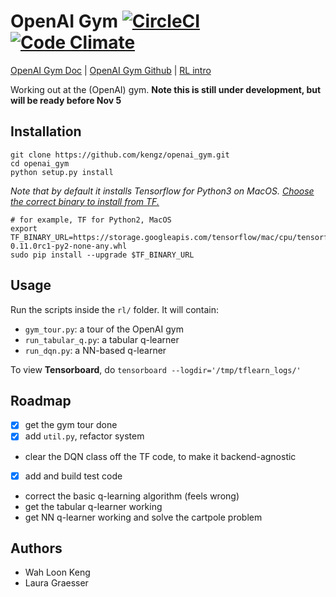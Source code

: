 # OpenAI Gym [![CircleCI](https://circleci.com/gh/kengz/openai_gym.svg?style=shield)](https://circleci.com/gh/kengz/openai_gym) [![Code Climate](https://codeclimate.com/github/kengz/openai_gym/badges/gpa.svg)](https://codeclimate.com/github/kengz/openai_gym)

[OpenAI Gym Doc](https://gym.openai.com/docs) | [OpenAI Gym Github](https://github.com/openai/gym) | [RL intro](https://gym.openai.com/docs/rl)

Working out at the (OpenAI) gym. **Note this is still under development, but will be ready before Nov 5**


## Installation

```shell
git clone https://github.com/kengz/openai_gym.git
cd openai_gym
python setup.py install
```

*Note that by default it installs Tensorflow for Python3 on MacOS. [Choose the correct binary to install from TF.](https://www.tensorflow.org/versions/r0.11/get_started/os_setup.html#pip-installation)*

```shell
# for example, TF for Python2, MacOS
export TF_BINARY_URL=https://storage.googleapis.com/tensorflow/mac/cpu/tensorflow-0.11.0rc1-py2-none-any.whl
sudo pip install --upgrade $TF_BINARY_URL
```

## Usage

Run the scripts inside the `rl/` folder. It will contain:
- `gym_tour.py`: a tour of the OpenAI gym
- `run_tabular_q.py`: a tabular q-learner
- `run_dqn.py`: a NN-based q-learner

To view **Tensorboard**, do `tensorboard --logdir='/tmp/tflearn_logs/'`


## Roadmap

-[x] get the gym tour done
-[x] add `util.py`, refactor system
- clear the DQN class off the TF code, to make it backend-agnostic
-[x] add and build test code
- correct the basic q-learning algorithm (feels wrong)
- get the tabular q-learner working
- get NN q-learner working and solve the cartpole problem


## Authors

- Wah Loon Keng
- Laura Graesser
